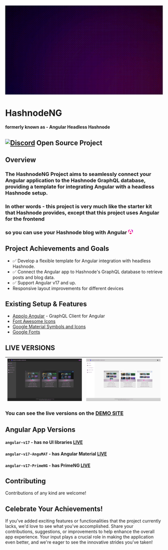 ![merge-animation](/profile/hashnodeng-animation.gif)

# HashnodeNG 
#### formerly known as - Angular Headless Hashnode
## [![Discord](https://github.com/monacodelisa/icons-and-graphics/blob/main/icomoon/PNG/discord.png?raw=true)](https://discord.gg/3bS3xpCj) Open Source Project 

## Overview 

### The **HashnodeNG Project** aims to seamlessly connect your Angular application to the Hashnode GraphQL database, providing a template for integrating Angular with a headless Hashnode setup.

### In other words - this project is very much like the starter kit that Hashnode provides, except that this project uses Angular for the frontend 
### so you can use your Hashnode blog with Angular ![angular logo](/profile/angular-new-icon.png)

## Project Achievements and Goals

- ✅ Develop a flexible template for Angular integration with headless Hashnode.
- ✅ Connect the Angular app to Hashnode's GraphQL database to retrieve posts and blog data.
- ✅ Support Angular v17 and up.
- Responsive layout improvements for different devices

## Existing Setup & Features

- [Appolo Angular](https://the-guild.dev/graphql/apollo-angular/docs) - GraphQL Client for Angular
- [Font Awesome Icons](https://fontawesome.com/)
- [Google Material Symbols and Icons](https://fonts.google.com/icons)
- [Google Fonts](https://fonts.google.com/)

## LIVE VERSIONS

| [![angular headless hashnode dark](/profile/angular-headless-hashnode-dark.jpg)](https://hashnodeng.com/) | [![angular headless hashnode light](/profile/angular-headless-hashnode-light.jpg)](https://hashnodeng.com/) |
| - | - |                         

### You can see the live versions on the [DEMO SITE](https://hashnodeng.com/)                          

## Angular App Versions

#### `angular-v17` - has no UI libraries [LIVE]()                          
                       
#### `angular-v17-AnguMAT` - has Angular Material [LIVE]()     

#### `angular-v17-PrimeNG` - has PrimeNG [LIVE]()      

## Contributing

Contributions of any kind are welcome!

## Celebrate Your Achievements!

If you've added exciting features or functionalities that the project currently lacks, we'd love to see what you've accomplished. Share your contributions, suggestions, or improvements to help enhance the overall app experience. Your input plays a crucial role in making the application even better, and we're eager to see the innovative strides you've taken!
